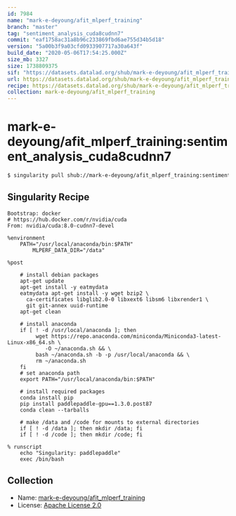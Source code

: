 ```yaml
---
id: 7984
name: "mark-e-deyoung/afit_mlperf_training"
branch: "master"
tag: "sentiment_analysis_cuda8cudnn7"
commit: "eaf1758ac31a8b96c233869fbd6ae755d34b5d18"
version: "5a00b3f9a03cfd0933907717a30a643f"
build_date: "2020-05-06T17:54:25.000Z"
size_mb: 3327
size: 1738809375
sif: "https://datasets.datalad.org/shub/mark-e-deyoung/afit_mlperf_training/sentiment_analysis_cuda8cudnn7/2020-05-06-eaf1758a-5a00b3f9/5a00b3f9a03cfd0933907717a30a643f.simg"
url: https://datasets.datalad.org/shub/mark-e-deyoung/afit_mlperf_training/sentiment_analysis_cuda8cudnn7/2020-05-06-eaf1758a-5a00b3f9/
recipe: https://datasets.datalad.org/shub/mark-e-deyoung/afit_mlperf_training/sentiment_analysis_cuda8cudnn7/2020-05-06-eaf1758a-5a00b3f9/Singularity
collection: mark-e-deyoung/afit_mlperf_training
---
```


# mark-e-deyoung/afit_mlperf_training:sentiment_analysis_cuda8cudnn7

```bash
$ singularity pull shub://mark-e-deyoung/afit_mlperf_training:sentiment_analysis_cuda8cudnn7
```

## Singularity Recipe

```singularity
Bootstrap: docker
# https://hub.docker.com/r/nvidia/cuda
From: nvidia/cuda:8.0-cudnn7-devel

%environment
	PATH="/usr/local/anaconda/bin:$PATH"
        MLPERF_DATA_DIR="/data"

%post

    # install debian packages
    apt-get update
    apt-get install -y eatmydata
    eatmydata apt-get install -y wget bzip2 \
      ca-certificates libglib2.0-0 libxext6 libsm6 libxrender1 \
      git git-annex uuid-runtime
    apt-get clean

    # install anaconda
    if [ ! -d /usr/local/anaconda ]; then
         wget https://repo.anaconda.com/miniconda/Miniconda3-latest-Linux-x86_64.sh \
            -O ~/anaconda.sh && \
         bash ~/anaconda.sh -b -p /usr/local/anaconda && \
         rm ~/anaconda.sh
    fi
    # set anaconda path
    export PATH="/usr/local/anaconda/bin:$PATH"

    # install required packages
    conda install pip
    pip install paddlepaddle-gpu==1.3.0.post87
    conda clean --tarballs

    # make /data and /code for mounts to external directories
    if [ ! -d /data ]; then mkdir /data; fi
    if [ ! -d /code ]; then mkdir /code; fi

% runscript
	echo "Singularity: paddlepaddle"
	exec /bin/bash
```

## Collection

 - Name: [mark-e-deyoung/afit_mlperf_training](https://github.com/mark-e-deyoung/afit_mlperf_training)
 - License: [Apache License 2.0](https://api.github.com/licenses/apache-2.0)

